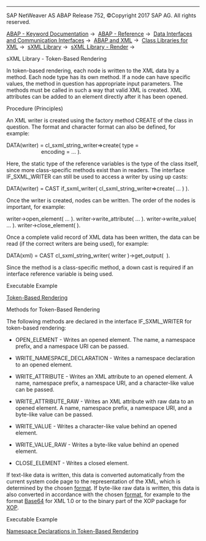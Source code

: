   

* * *

SAP NetWeaver AS ABAP Release 752, ©Copyright 2017 SAP AG. All rights reserved.

[ABAP - Keyword Documentation](https://help.sap.com/doc/abapdocu_752_index_htm/7.52/en-US/abenabap.htm) →  [ABAP - Reference](https://help.sap.com/doc/abapdocu_752_index_htm/7.52/en-US/abenabap_reference.htm) →  [Data Interfaces and Communication Interfaces](https://help.sap.com/doc/abapdocu_752_index_htm/7.52/en-US/abenabap_data_communication.htm) →  [ABAP and XML](https://help.sap.com/doc/abapdocu_752_index_htm/7.52/en-US/abenabap_xml.htm) →  [Class Libraries for XML](https://help.sap.com/doc/abapdocu_752_index_htm/7.52/en-US/abenabap_xml_libs.htm) →  [sXML Library](https://help.sap.com/doc/abapdocu_752_index_htm/7.52/en-US/abenabap_sxml_lib.htm) →  [sXML Library - Render](https://help.sap.com/doc/abapdocu_752_index_htm/7.52/en-US/abenabap_sxml_lib_render.htm) → 

sXML Library - Token-Based Rendering

In token-based rendering, each node is written to the XML data by a method. Each node type has its own method. If a node can have specific values, the method in question has appropriate input parameters. The methods must be called in such a way that valid XML is created. XML attributes can be added to an element directly after it has been opened.

Procedure (Principles)

An XML writer is created using the factory method CREATE of the class in question. The format and character format can also be defined, for example:

DATA(writer) = cl\_sxml\_string\_writer=>create( type =
                                              encoding = ... ).

Here, the static type of the reference variables is the type of the class itself, since more class-specific methods exist than in readers. The interface IF\_SXML\_WRITER can still be used to access a writer by using up casts:

DATA(writer) = CAST if\_sxml\_writer( cl\_sxml\_string\_writer=>create( ... ) ).

Once the writer is created, nodes can be written. The order of the nodes is important, for example:

writer->open\_element( ... ).
writer->write\_attribute( ... ).
writer->write\_value( ... ).
writer->close\_element( ).

Once a complete valid record of XML data has been written, the data can be read (if the correct writers are being used), for example:

DATA(xml) = CAST cl\_sxml\_string\_writer( writer )->get\_output(  ).

Since the method is a class-specific method, a down cast is required if an interface reference variable is being used.

Executable Example

[Token-Based Rendering](https://help.sap.com/doc/abapdocu_752_index_htm/7.52/en-US/abensxml_rendering_abexa.htm)

Methods for Token-Based Rendering

The following methods are declared in the interface IF\_SXML\_WRITER for token-based rendering:

-   OPEN\_ELEMENT - Writes an opened element. The name, a namespace prefix, and a namespace URI can be passed.

-   WRITE\_NAMESPACE\_DECLARATION - Writes a namespace declaration to an opened element.

-   WRITE\_ATTRIBUTE - Writes an XML attribute to an opened element. A name, namespace prefix, a namespace URI, and a character-like value can be passed.

-   WRITE\_ATTRIBUTE\_RAW - Writes an XML attribute with raw data to an opened element. A name, namespace prefix, a namespace URI, and a byte-like value can be passed.

-   WRITE\_VALUE - Writes a character-like value behind an opened element.

-   WRITE\_VALUE\_RAW - Writes a byte-like value behind an opened element.

-   CLOSE\_ELEMENT - Writes a closed element.

If text-like data is written, this data is converted automatically from the current system code page to the representation of the XML, which is determined by the chosen [format](https://help.sap.com/doc/abapdocu_752_index_htm/7.52/en-US/abenabap_sxml_lib_formats.htm). If byte-like raw data is written, this data is also converted in accordance with the chosen [format](https://help.sap.com/doc/abapdocu_752_index_htm/7.52/en-US/abenabap_sxml_lib_formats.htm), for example to the format [Base64](https://help.sap.com/doc/abapdocu_752_index_htm/7.52/en-US/abenbase64_glosry.htm "Glossary Entry") for XML 1.0 or to the binary part of the XOP package for [XOP](https://help.sap.com/doc/abapdocu_752_index_htm/7.52/en-US/abenxop_glosry.htm "Glossary Entry").

Executable Example

[Namespace Declarations in Token-Based Rendering](https://help.sap.com/doc/abapdocu_752_index_htm/7.52/en-US/abensxml_renderering_ns_abexa.htm)